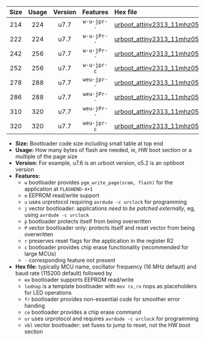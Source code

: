 |Size|Usage|Version|Features|Hex file|
|:-:|:-:|:-:|:-:|:--|
|214|224|u7.7|`w-u-jpr--`|[urboot_attiny2313_11mhz0592_230400bps_lednop_ur_vbl.hex](https://raw.githubusercontent.com/stefanrueger/urboot.hex/main/mcus/attiny2313/fcpu_11mhz0592/230400_bps/urboot_attiny2313_11mhz0592_230400bps_lednop_ur_vbl.hex)|
|222|224|u7.7|`w-u-jPr--`|[urboot_attiny2313_11mhz0592_230400bps_ur_vbl.hex](https://raw.githubusercontent.com/stefanrueger/urboot.hex/main/mcus/attiny2313/fcpu_11mhz0592/230400_bps/urboot_attiny2313_11mhz0592_230400bps_ur_vbl.hex)|
|242|256|u7.7|`w-u-jPr--`|[urboot_attiny2313_11mhz0592_230400bps_lednop_fr_ur_vbl.hex](https://raw.githubusercontent.com/stefanrueger/urboot.hex/main/mcus/attiny2313/fcpu_11mhz0592/230400_bps/urboot_attiny2313_11mhz0592_230400bps_lednop_fr_ur_vbl.hex)|
|252|256|u7.7|`w-u-jpr-c`|[urboot_attiny2313_11mhz0592_230400bps_lednop_fr_ce_ur_vbl.hex](https://raw.githubusercontent.com/stefanrueger/urboot.hex/main/mcus/attiny2313/fcpu_11mhz0592/230400_bps/urboot_attiny2313_11mhz0592_230400bps_lednop_fr_ce_ur_vbl.hex)|
|278|288|u7.7|`weu-jpr--`|[urboot_attiny2313_11mhz0592_230400bps_ee_lednop_ur_vbl.hex](https://raw.githubusercontent.com/stefanrueger/urboot.hex/main/mcus/attiny2313/fcpu_11mhz0592/230400_bps/urboot_attiny2313_11mhz0592_230400bps_ee_lednop_ur_vbl.hex)|
|286|288|u7.7|`weu-jPr--`|[urboot_attiny2313_11mhz0592_230400bps_ee_ur_vbl.hex](https://raw.githubusercontent.com/stefanrueger/urboot.hex/main/mcus/attiny2313/fcpu_11mhz0592/230400_bps/urboot_attiny2313_11mhz0592_230400bps_ee_ur_vbl.hex)|
|310|320|u7.7|`weu-jPr--`|[urboot_attiny2313_11mhz0592_230400bps_ee_lednop_fr_ur_vbl.hex](https://raw.githubusercontent.com/stefanrueger/urboot.hex/main/mcus/attiny2313/fcpu_11mhz0592/230400_bps/urboot_attiny2313_11mhz0592_230400bps_ee_lednop_fr_ur_vbl.hex)|
|320|320|u7.7|`weu-jpr-c`|[urboot_attiny2313_11mhz0592_230400bps_ee_lednop_fr_ce_ur_vbl.hex](https://raw.githubusercontent.com/stefanrueger/urboot.hex/main/mcus/attiny2313/fcpu_11mhz0592/230400_bps/urboot_attiny2313_11mhz0592_230400bps_ee_lednop_fr_ce_ur_vbl.hex)|

- **Size:** Bootloader code size including small table at top end
- **Usage:** How many bytes of flash are needed, ie, HW boot section or a multiple of the page size
- **Version:** For example, u7.6 is an urboot version, o5.2 is an optiboot version
- **Features:**
  + `w` bootloader provides `pgm_write_page(sram, flash)` for the application at `FLASHEND-4+1`
  + `e` EEPROM read/write support
  + `u` uses urprotocol requiring `avrdude -c urclock` for programming
  + `j` vector bootloader: applications *need to be patched externally*, eg, using `avrdude -c urclock`
  + `p` bootloader protects itself from being overwritten
  + `P` vector bootloader only: protects itself and reset vector from being overwritten
  + `r` preserves reset flags for the application in the register R2
  + `c` bootloader provides chip erase functionality (recommended for large MCUs)
  + `-` corresponding feature not present
- **Hex file:** typically MCU name, oscillator frequency (16 MHz default) and baud rate (115200 default) followed by
  + `ee` bootloader supports EEPROM read/write
  + `lednop` is a template bootloader with `mov rx,rx` nops as placeholders for LED operations
  + `fr` bootloader provides non-essential code for smoother error handing
  + `ce` bootloader provides a chip erase command
  + `ur` uses urprotocol and requires `avrdude -c urclock` for programming
  + `vbl` vector bootloader: set fuses to jump to reset, not the HW boot section
